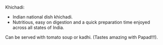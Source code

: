 Khichadi:
- Indian national dish khichadi.
- Nutritious, easy on digestion and a quick preparation time enjoyed across all states of India. 

Can be served with tomato soup or kadhi.
(Tastes amazing with Papad!!!).